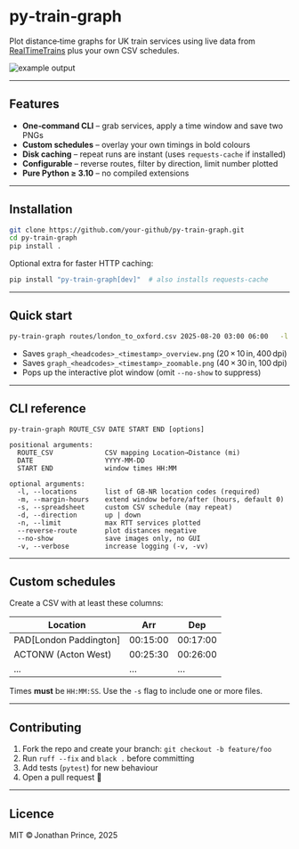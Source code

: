 # py‑train‑graph

Plot distance‑time graphs for UK train services using live data from
[RealTimeTrains](https://www.realtimetrains.co.uk/) plus your own
CSV schedules.

![example output](examples/screenshot_overview.png)

---

## Features

* **One‑command CLI** – grab services, apply a time window and save two PNGs  
* **Custom schedules** – overlay your own timings in bold colours  
* **Disk caching** – repeat runs are instant (uses `requests‑cache` if installed)  
* **Configurable** – reverse routes, filter by direction, limit number plotted  
* **Pure Python ≥ 3.10** – no compiled extensions

---

## Installation

```bash
git clone https://github.com/your‑github/py‑train‑graph.git
cd py‑train‑graph
pip install .
```

Optional extra for faster HTTP caching:

```bash
pip install "py‑train‑graph[dev]"  # also installs requests‑cache
```

---

## Quick start

```bash
py-train-graph routes/london_to_oxford.csv 2025-08-20 03:00 06:00   -l PAD ACTONW HTRWAJN STL   -m 1 --direction up
```

* Saves `graph_<headcodes>_<timestamp>_overview.png` (20 × 10 in, 400 dpi)  
* Saves `graph_<headcodes>_<timestamp>_zoomable.png` (40 × 30 in, 100 dpi)  
* Pops up the interactive plot window (omit `--no-show` to suppress)

---

## CLI reference

```
py-train-graph ROUTE_CSV DATE START END [options]

positional arguments:
  ROUTE_CSV             CSV mapping Location→Distance (mi)
  DATE                  YYYY-MM-DD
  START END             window times HH:MM

optional arguments:
  -l, --locations       list of GB‑NR location codes (required)
  -m, --margin-hours    extend window before/after (hours, default 0)
  -s, --spreadsheet     custom CSV schedule (may repeat)
  -d, --direction       up | down
  -n, --limit           max RTT services plotted
  --reverse-route       plot distances negative
  --no-show             save images only, no GUI
  -v, --verbose         increase logging (-v, -vv)
```

---

## Custom schedules

Create a CSV with at least these columns:

| Location | Arr       | Dep       |
|----------|-----------|-----------|
| PAD[London Paddington] | 00:15:00 | 00:17:00 |
| ACTONW (Acton West)   | 00:25:30 | 00:26:00 |
| ...      | …         | …         |

Times **must** be `HH:MM:SS`.  Use the `-s` flag to include one or more files.

---

## Contributing

1. Fork the repo and create your branch: `git checkout -b feature/foo`
2. Run `ruff --fix` and `black .` before committing
3. Add tests (`pytest`) for new behaviour
4. Open a pull request 🎉

---

## Licence

MIT © Jonathan Prince, 2025
